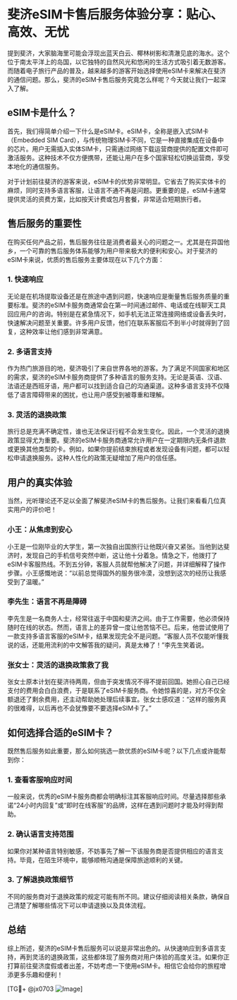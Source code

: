 # 斐济eSIM卡售后服务体验分享：贴心、高效、无忧

提到斐济，大家脑海里可能会浮现出蓝天白云、椰林树影和清澈见底的海水。这个位于南太平洋上的岛国，以它独特的自然风光和悠闲的生活方式吸引着无数游客。而随着电子旅行产品的普及，越来越多的游客开始选择使用eSIM卡来解决在斐济的通信问题。那么，斐济的eSIM卡售后服务究竟怎么样呢？今天就让我们一起深入了解。

## eSIM卡是什么？

首先，我们得简单介绍一下什么是eSIM卡。eSIM卡，全称是嵌入式SIM卡（Embedded SIM Card），与传统物理SIM卡不同，它是一种直接集成在设备中的芯片。用户无需插入实体SIM卡，只需通过网络下载运营商提供的配置文件即可激活服务。这种技术不仅方便携带，还能让用户在多个国家轻松切换运营商，享受本地化的通信服务。

对于计划前往斐济的游客来说，eSIM卡的优势非常明显。它省去了购买实体卡的麻烦，同时支持多语言客服，让语言不通不再是问题。更重要的是，eSIM卡通常提供灵活的资费方案，比如按天计费或包月套餐，非常适合短期旅行者。

## 售后服务的重要性

在购买任何产品之前，售后服务往往是消费者最关心的问题之一。尤其是在异国他乡，一个可靠的售后服务体系能够为用户带来极大的便利和安心。对于斐济的eSIM卡来说，优质的售后服务主要体现在以下几个方面：

### 1. **快速响应**

无论是在机场提取设备还是在旅途中遇到问题，快速响应是衡量售后服务质量的重要标准。斐济的eSIM卡服务商通常会在第一时间通过邮件、电话或在线聊天工具回应用户的咨询。特别是在紧急情况下，如手机无法正常连接网络或设备丢失时，快速解决问题至关重要。许多用户反馈，他们在联系客服后不到半小时就得到了回复，这种效率让他们感到非常满意。

### 2. **多语言支持**

作为热门旅游目的地，斐济吸引了来自世界各地的游客。为了满足不同国家和地区的需求，斐济的eSIM卡服务商提供了多种语言的服务支持。无论是英语、汉语、法语还是西班牙语，用户都可以找到适合自己的沟通渠道。这种多语言支持不仅降低了语言障碍带来的困扰，也让用户感受到被尊重和理解。

### 3. **灵活的退换政策**

旅行总是充满不确定性，谁也无法保证行程不会发生变化。因此，一个灵活的退换政策显得尤为重要。斐济的eSIM卡服务商通常允许用户在一定期限内无条件退款或更换其他类型的卡。例如，如果你提前结束旅程或者发现设备有问题，都可以轻松申请退换服务。这种人性化的政策无疑增加了用户的信任感。

## 用户的真实体验

当然，光听理论还不足以全面了解斐济eSIM卡的售后服务。让我们来看看几位真实用户的评价吧！

### 小王：从焦虑到安心

小王是一位刚毕业的大学生，第一次独自出国旅行让他既兴奋又紧张。当他到达斐济时，发现自己的手机信号突然中断，这让他十分着急。情急之下，他拨打了eSIM卡客服热线。不到五分钟，客服人员就帮他解决了问题，并详细解释了操作步骤。小王感慨地说：“以前总觉得国外的服务很冷漠，没想到这次的经历让我感受到了温暖。”

### 李先生：语言不再是障碍

李先生是一名商务人士，经常往返于中国和斐济之间。由于工作需要，他必须保持随时在线的状态。然而，语言上的差异曾一度让他苦恼不已。后来，他尝试使用了一款支持多语言客服的eSIM卡，结果发现完全不是问题。“客服人员不仅能听懂我说的话，还能用流利的中文解答我的疑问，真是太棒了！”李先生笑着说。

### 张女士：灵活的退换政策救了我

张女士原本计划在斐济待两周，但由于突发情况不得不提前回国。她担心自己已经支付的费用会白白浪费，于是联系了eSIM卡服务商。令她惊喜的是，对方不仅全额退还了剩余费用，还主动帮助她处理后续事宜。张女士感叹道：“这样的服务真的很难得，以后再也不会犹豫要不要选择eSIM卡了。”

## 如何选择合适的eSIM卡？

既然售后服务如此重要，那么如何挑选一款优质的eSIM卡呢？以下几点或许能帮到你：

### 1. **查看客服响应时间**

一般来说，优秀的eSIM卡服务商都会明确标注其客服响应时间。尽量选择那些承诺“24小时内回复”或“即时在线客服”的品牌，这样在遇到问题时才能及时得到帮助。

### 2. **确认语言支持范围**

如果你对某种语言特别敏感，不妨事先了解一下该服务商是否提供相应的语言支持。毕竟，在陌生环境中，能够顺畅沟通是保障旅途顺利的关键。

### 3. **了解退换政策细节**

不同的服务商对于退换政策的规定可能有所不同。建议仔细阅读相关条款，确保自己清楚了解哪些情况下可以申请退换以及具体流程。

## 总结

综上所述，斐济的eSIM卡售后服务可以说是非常出色的。从快速响应到多语言支持，再到灵活的退换政策，这些都体现了服务商对用户体验的高度关注。如果你正打算前往斐济度假或者出差，不妨考虑一下使用eSIM卡。相信它会给你的旅程增添更多乐趣和便利！

[TG💪+ @jx0703 ![Image](https://github.com/user-attachments/assets/dbca1d08-cadb-493c-b0ec-ad6f7a83f270)]